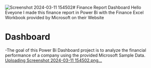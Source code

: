 ![Screenshot 2024-03-11 154502](https://github.com/AliniPatel/Powerbi_Finance/assets/152879555/8b973dac-b15d-493c-b9e8-c4a056cfed67)# Finance Report Dashboard
Hello Eveyone
I made this finance report in Power Bi with the Finance Excel Workbook provided by Microsoft on their Website

# Dashboard
-The goal of this Power Bi Dashboard project is to analyze the financial performance of a company using the provided Microsoft Sample Data.
[Uploading Screenshot 2024-03-11 154502.png…]()

